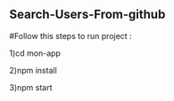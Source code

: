 ## Search-Users-From-github
#Follow this steps to run project :

1)cd mon-app

2)npm install 

3)npm start

